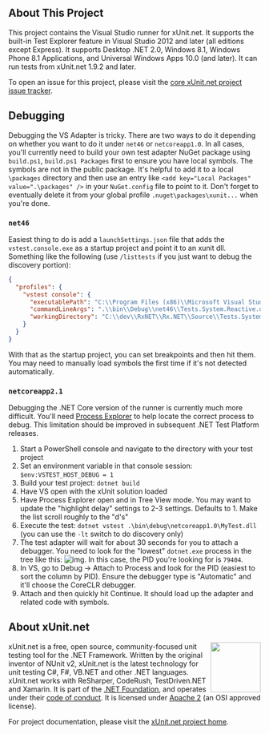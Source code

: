 ## About This Project

This project contains the Visual Studio runner for xUnit.net. It supports the built-in Test Explorer feature in Visual Studio 2012 and later (all editions except Express). It supports Desktop .NET 2.0, Windows 8.1, Windows Phone 8.1 Applications, and Universal Windows Apps 10.0 (and later). It can run tests from xUnit.net 1.9.2 and later.

To open an issue for this project, please visit the [core xUnit.net project issue tracker](https://github.com/xunit/xunit/issues).

## Debugging 

Debugging the VS Adapter is tricky. There are two ways to do it depending on whether you want to do it under `net46` or `netcoreapp1.0`. In all cases, you'll currently need to build your own test adapter NuGet package using `build.ps1`, `build.ps1 Packages` first to ensure you have local symbols. The symbols are not in the public package. It's helpful to add it to a local `\packages` directory and then use an entry like `<add key="Local Packages" value=".\packages" />` in your `NuGet.config` file to point to it. Don't forget to eventually delete it from your global profile `.nuget\packages\xunit...` when you're done.

### `net46`
Easiest thing to do is add a `launchSettings.json` file that adds the `vstest.console.exe` as a startup project and point it to an xunit dll. Something like the following (use `/listtests` if you just want to debug the discovery portion):

```json
{
  "profiles": {
    "vstest console": {
      "executablePath": "C:\\Program Files (x86)\\Microsoft Visual Studio\\2017\\Enterprise\\Common7\\IDE\\CommonExtensions\\Microsoft\\TestWindow\\vstest.console.exe",
      "commandLineArgs": ".\\bin\\Debug\\net46\\Tests.System.Reactive.dll /TestAdapterPath:.\\bin\\Debug\\net46 /listtests",
      "workingDirectory": "C:\\dev\\RxNET\\Rx.NET\\Source\\Tests.System.Reactive\\"
    }
  }
}
```

With that as the startup project, you can set breakpoints and then hit them. You may need to manually load symbols the first time if it's not detected automatically.

### `netcoreapp2.1`

Debugging the .NET Core version of the runner is currently much more difficult. You'll need [Process Explorer](https://technet.microsoft.com/en-us/sysinternals/processexplorer.aspx) to help locate the correct process to debug. This limitation should be improved in subsequent .NET Test Platform releases.

1. Start a PowerShell console and navigate to the directory with your test project
2. Set an environment variable in that console session: `$env:VSTEST_HOST_DEBUG = 1`
3. Build your test project: `dotnet build`
4. Have VS open with the xUnit solution loaded
5. Have Process Explorer open and in Tree View mode. You may want to update the "highlight delay" settings to 2-3 settings. Defaults to 1. Make the list scroll roughly to the "d's" 
6. Execute the test: `dotnet vstest .\bin\debug\netcoreapp1.0\MyTest.dll` (you can use the  `-lt` switch to do discovery only)
7. The test adapter will wait for about 30 seconds for you to attach a debugger. You need to look for the "lowest" `dotnet.exe` process in the tree like this: ![img](https://cloud.githubusercontent.com/assets/1427284/21454655/2ca31676-c8e8-11e6-937b-06b16d8b9254.png). In this case, the PID you're looking for is `79404`.
8. In VS, go to Debug -> Attach to Process and look for the PID (easiest to sort the column by PID). Ensure the debugger type is "Automatic" and it'll choose the CoreCLR debugger. 
9. Attach and then quickly hit Continue. It should load up the adapter and related code with symbols.

## About xUnit.net

[<img align="right" src="https://xunit.github.io/images/dotnet-fdn-logo.png" width="100" />](https://www.dotnetfoundation.org/)

xUnit.net is a free, open source, community-focused unit testing tool for the .NET Framework. Written by the original inventor of NUnit v2, xUnit.net is the latest technology for unit testing C#, F#, VB.NET and other .NET languages. xUnit.net works with ReSharper, CodeRush, TestDriven.NET and Xamarin. It is part of the [.NET Foundation](https://www.dotnetfoundation.org/), and operates under their [code of conduct](http://www.dotnetfoundation.org/code-of-conduct). It is licensed under [Apache 2](https://opensource.org/licenses/Apache-2.0) (an OSI approved license).

For project documentation, please visit the [xUnit.net project home](https://xunit.github.io/).
